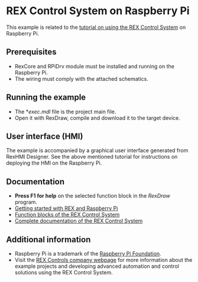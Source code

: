 ﻿REX Control System on Raspberry Pi
==================================

This example is related to the [tutorial on using the REX Control System](http://www.rexcontrols.com/articles/getting-started-with-rex-on-raspberry-pi)
on Raspberry Pi.

## Prerequisites ##
- RexCore and RPiDrv module must be installed and running on the Raspberry Pi.
- The wiring must comply with the attached schematics. 

## Running the example ##
- The **exec.mdl* file is the project main file.
- Open it with RexDraw, compile and download it to the target device.

## User interface (HMI) ##
The example is accompanied by a graphical user interface generated from RexHMI Designer. See the above mentioned tutorial for instructions on 
deploying the HMI on the Raspberry Pi.
 
## Documentation ##

- **Press F1 for help** on the selected function block in the *RexDraw* program.
- [Getting started with REX and Raspberry Pi](https://www.rexcontrols.com/media/2.50.1/doc/ENGLISH/MANUALS/RexGettingStarted/RexGettingStarted_RasPi_ENG.html)
- [Function blocks of the REX Control System](https://www.rexcontrols.com/media/2.50.1/doc/ENGLISH/MANUALS/BRef/BRef_ENG.html)
- [Complete documentation of the REX Control System](http://www.rexcontrols.com/documentation-and-support)

## Additional information ##

- Raspberry Pi is a trademark of the [Raspberry Pi Foundation](http://www.raspberrypi.org).
- Visit the [REX Controls company webpage](http://www.rexcontrols.com) 
for more information about the example projects and developing advanced 
automation and control solutions using the REX Control System.
